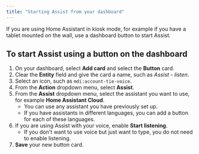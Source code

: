 ```yaml
---
title: "Starting Assist from your dashboard"
---
```


If you are using Home Assistant in kiosk mode, for example if you have a tablet mounted on the wall, use a dashboard button to start Assist.

## To start Assist using a button on the dashboard

1. On your dashboard, select **Add card** and select the **Button** card.
2. Clear the **Entity** field and give the card a name, such as *Assist - listen*.
3. Select an icon, such as `mdi:account-tie-voice`.
4. From the **Action** dropdown menu, select **Assist**.
5. From the **Assist** dropdown menu, select the assistant you want to use, for example **Home Assistant Cloud**.
   - You can use any assistant you have previously set up.
   - If you have assistants in different languages, you can add a button for each of these languages.
6. If you are using Assist with your voice, enable **Start listening**.
   - If you don't want to use voice but just want to type, you do not need to enable listening. 
7. **Save** your new button card.
